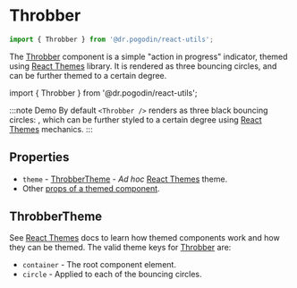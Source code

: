 # Throbber
```jsx
import { Throbber } from '@dr.pogodin/react-utils';
```
The [Throbber] component is a simple "action in progress" indicator, themed
using [React Themes] library. It is rendered as three bouncing circles, and
can be further themed to a certain degree.

import { Throbber } from '@dr.pogodin/react-utils';

:::note Demo
By default `<Throbber />` renders as three black bouncing circles: <Throbber />,
which can be further styled to a certain degree using [React Themes] mechanics.
:::

## Properties

- `theme` - [ThrobberTheme] - _Ad hoc_ [React Themes] theme.
- Other [props of a themed component](https://www.npmjs.com/package/@dr.pogodin/react-themes#themed-component-properties).

## ThrobberTheme
See [React Themes] docs to learn how themed components work and how they can be
themed. The valid theme keys for [Throbber] are:
- `container` - The root component element.
- `circle` - Applied to each of the bouncing circles.

[React Themes]: https://dr.pogodin.studio/docs/react-themes
[Throbber]: /docs/api/components/throbber
[ThrobberTheme]: #throbbertheme
